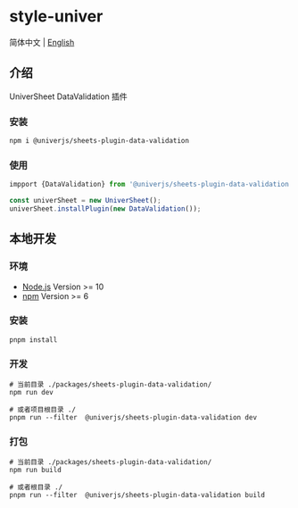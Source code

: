 # style-univer

简体中文 | [English](./README.md)

## 介绍

UniverSheet DataValidation 插件

### 安装

```bash
npm i @univerjs/sheets-plugin-data-validation
```

### 使用

```js
impport {DataValidation} from '@univerjs/sheets-plugin-data-validation'

const univerSheet = new UniverSheet();
univerSheet.installPlugin(new DataValidation());
```

## 本地开发

### 环境

-   [Node.js](https://nodejs.org/en/) Version >= 10
-   [npm](https://www.npmjs.com/) Version >= 6

### 安装

```
pnpm install
```

### 开发

```
# 当前目录 ./packages/sheets-plugin-data-validation/
npm run dev

# 或者项目根目录 ./
pnpm run --filter  @univerjs/sheets-plugin-data-validation dev
```

### 打包

```
# 当前目录 ./packages/sheets-plugin-data-validation/
npm run build

# 或者根目录 ./
pnpm run --filter  @univerjs/sheets-plugin-data-validation build
```

